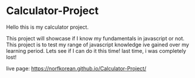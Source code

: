 # Calculator-Project

Hello this is my calculator project.

This project will showcase if I know my fundamentals in javascript or not. This project is to test my range of javascript knowledge ive gained over my learning period. Lets see if I can do it this time! last time, i was completely lost! 

live page: https://norfkorean.github.io/Calculator-Project/
